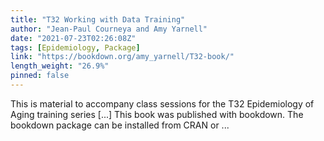 ```yaml
---
title: "T32 Working with Data Training"
author: "Jean-Paul Courneya and Amy Yarnell"
date: "2021-07-23T02:26:08Z"
tags: [Epidemiology, Package]
link: "https://bookdown.org/amy_yarnell/T32-book/"
length_weight: "26.9%"
pinned: false
---
```


This is material to accompany class sessions for the T32 Epidemiology of Aging training series [...] This book was published with bookdown. The bookdown package can be installed from CRAN or ...
